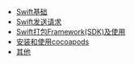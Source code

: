 
[//]: # (- [Home]&#40;README.md&#41;)
- [Swift基础](Swift基础.md)
- [Swift发送请求](Swift发送请求.md)
- [Swift打包Framework(SDK)及使用](swift打包Framework(SDK)及使用.md)
- [安装和使用cocoapods](安装和使用cocoapods.md)
- [其他](other.md)


